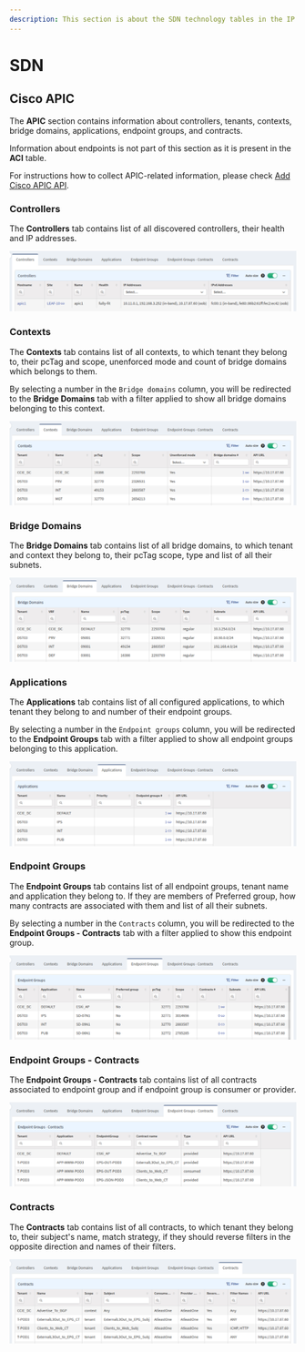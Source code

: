 ```yaml
---
description: This section is about the SDN technology tables in the IP Fabric GUI.
---
```


# SDN

## Cisco APIC

The **APIC** section contains information about controllers, tenants, contexts, bridge domains, applications, endpoint groups, and contracts.

Information about endpoints is not part of this section as it is present in the **ACI** table.

For instructions how to collect APIC-related information, please check [Add Cisco APIC API](../../settings/Discovery_and_Snapshots/Discovery_Settings/Vendors_API/Cisco_APIC.md).

### Controllers

The **Controllers** tab contains list of all discovered controllers, their health and IP addresses.

![Controllers table](SDN/cisco/apic/CiscoApicControllers.png)

### Contexts

The **Contexts** tab contains list of all contexts, to which tenant they belong to, their pcTag and scope, unenforced mode and count of bridge domains which belongs to them.

By selecting a number in the `Bridge domains` column, you will be redirected to the **Bridge Domains** tab with a filter applied to show all bridge domains belonging to this context.

![Contexts table](SDN/cisco/apic/CiscoApicContexts.png)

### Bridge Domains

The **Bridge Domains** tab contains list of all bridge domains, to which tenant and context they belong to, their pcTag scope, type and list of all their subnets.

![Bridge Domains table](SDN/cisco/apic/CiscoApicBridgeDomains.png)

### Applications

The **Applications** tab contains list of all configured applications, to which tenant they belong to and number of their endpoint groups.

By selecting a number in the `Endpoint groups` column, you will be redirected to the **Endpoint Groups** tab with a filter applied to show all endpoint groups belonging to this application.

![Applications table](SDN/cisco/apic/CiscoApicApplications.png)

### Endpoint Groups

The **Endpoint Groups** tab contains list of all endpoint groups, tenant name and application they belong to. If they are members of Preferred group, how many contracts are associated with them and list of all their subnets.

By selecting a number in the `Contracts` column, you will be redirected to the **Endpoint Groups - Contracts** tab with a filter applied to show this endpoint group.

![Endpoint Groups table](SDN/cisco/apic/CiscoApicEndpointGroups.png)

### Endpoint Groups - Contracts

The **Endpoint Groups - Contracts** tab contains list of all contracts associated to endpoint group and if endpoint group is consumer or provider.

![Endpoint Groups - Contracts table](SDN/cisco/apic/CiscoApicEpgContract.png)

### Contracts

The **Contracts** tab contains list of all contracts, to which tenant they belong to, their subject's name, match strategy, if they should reverse filters in the opposite direction and names of their filters.

![Contracts table](SDN/cisco/apic/CiscoApicContracts.png)

